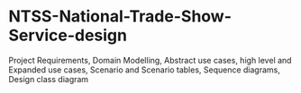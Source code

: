 # NTSS-National-Trade-Show-Service-design
Project Requirements, Domain Modelling, Abstract use cases, high level and Expanded use cases, Scenario and Scenario tables, Sequence diagrams, Design class diagram
